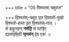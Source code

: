 +++
title = "05 विश्वतश् चक्षुरुत"

+++
वि॒श्वत॑श्-चक्षुर् उ॒त वि॒श्वतो॑-मुखो  
वि॒श्वतो॑-हस्त  उ॒त वि॒श्वत॑स्-पात् ।  
सं बा॒हुभ्या॒न् **नम॑ति॒** सं पत॑त्रै॒र्  
द्यावा॑पृथि॒वी **ज॒नय॑न्** दे॒व एकः॑ ॥